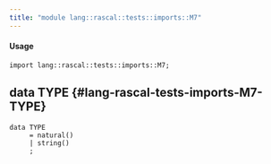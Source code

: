 ```yaml
---
title: "module lang::rascal::tests::imports::M7"
---
```


#### Usage

`import lang::rascal::tests::imports::M7;`


## data TYPE {#lang-rascal-tests-imports-M7-TYPE}

```rascal
data TYPE  
     = natural()
     | string()
     ;
```

